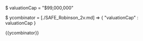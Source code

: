 $ valuationCap = "$99,000,000"

$ ycombinator = [./SAFE_Robinson_2v.md] => {
    "valuationCap" : valuationCap
}

{{ycombinator}}
